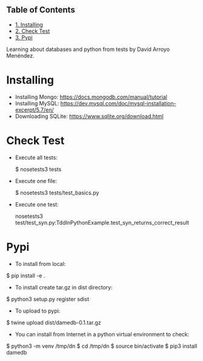 <div id="table-of-contents">
<h2>Table of Contents</h2>
<div id="text-table-of-contents">
<ul>
<li><a href="#sec-1">1. Installing</a></li>
<li><a href="#sec-2">2. Check Test</a></li>
<li><a href="#sec-3">3. Pypi</a></li>
</ul>
</div>
</div>

Learning about databases and python from tests by David Arroyo
Menéndez.

# Installing<a id="sec-1" name="sec-1"></a>

-   Installing Mongo: https://docs.mongodb.com/manual/tutorial
-   Installing MySQL: https://dev.mysql.com/doc/mysql-installation-excerpt/5.7/en/
-   Downloading SQLite: https://www.sqlite.org/download.html 

# Check Test<a id="sec-2" name="sec-2"></a>

-   Execute all tests:

    $ nosetests3 tests

-   Execute one file:

    $ nosetests3 tests/test_basics.py

-   Execute one test:

    nosetests3 test/test_syn.py:TddInPythonExample.test_syn_returns_correct_result

# Pypi<a id="sec-3" name="sec-3"></a>

-   To install from local:

$ pip install -e .

-   To install create tar.gz in dist directory:

$ python3 setup.py register sdist

-   To upload to pypi:

$ twine upload dist/damedb-0.1.tar.gz

-   You can install from Internet in a python virtual environment to check:

$ python3 -m venv /tmp/dn
$ cd /tmp/dn
$ source bin/activate
$ pip3 install damedb